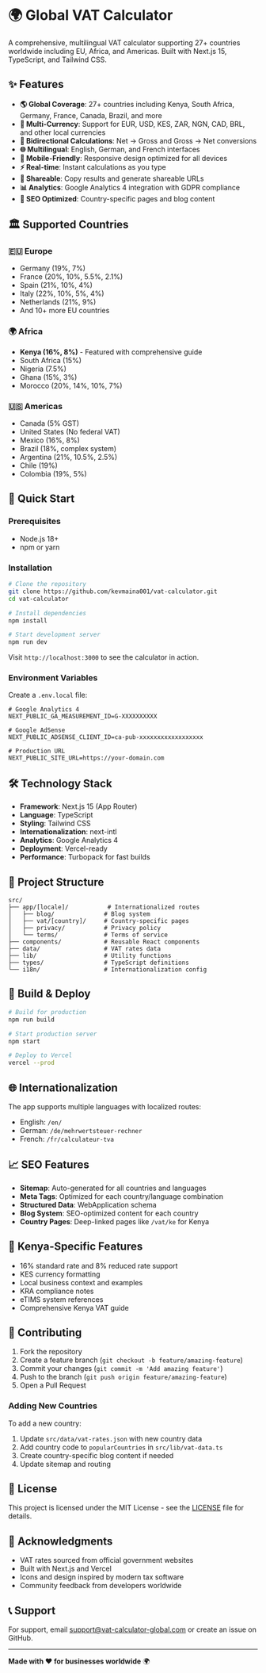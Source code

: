 # 🌍 Global VAT Calculator

A comprehensive, multilingual VAT calculator supporting 27+ countries worldwide including EU, Africa, and Americas. Built with Next.js 15, TypeScript, and Tailwind CSS.

## ✨ Features

- **🌎 Global Coverage**: 27+ countries including Kenya, South Africa, Germany, France, Canada, Brazil, and more
- **💱 Multi-Currency**: Support for EUR, USD, KES, ZAR, NGN, CAD, BRL, and other local currencies
- **🔄 Bidirectional Calculations**: Net → Gross and Gross → Net conversions
- **🌐 Multilingual**: English, German, and French interfaces
- **📱 Mobile-Friendly**: Responsive design optimized for all devices
- **⚡ Real-time**: Instant calculations as you type
- **🔗 Shareable**: Copy results and generate shareable URLs
- **📊 Analytics**: Google Analytics 4 integration with GDPR compliance
- **🎯 SEO Optimized**: Country-specific pages and blog content

## 🏛️ Supported Countries

### 🇪🇺 Europe
- Germany (19%, 7%)
- France (20%, 10%, 5.5%, 2.1%)
- Spain (21%, 10%, 4%)
- Italy (22%, 10%, 5%, 4%)
- Netherlands (21%, 9%)
- And 10+ more EU countries

### 🌍 Africa
- **Kenya (16%, 8%)** - Featured with comprehensive guide
- South Africa (15%)
- Nigeria (7.5%)
- Ghana (15%, 3%)
- Morocco (20%, 14%, 10%, 7%)

### 🇺🇸 Americas
- Canada (5% GST)
- United States (No federal VAT)
- Mexico (16%, 8%)
- Brazil (18%, complex system)
- Argentina (21%, 10.5%, 2.5%)
- Chile (19%)
- Colombia (19%, 5%)

## 🚀 Quick Start

### Prerequisites
- Node.js 18+ 
- npm or yarn

### Installation

```bash
# Clone the repository
git clone https://github.com/kevmaina001/vat-calculator.git
cd vat-calculator

# Install dependencies
npm install

# Start development server
npm run dev
```

Visit `http://localhost:3000` to see the calculator in action.

### Environment Variables

Create a `.env.local` file:

```env
# Google Analytics 4
NEXT_PUBLIC_GA_MEASUREMENT_ID=G-XXXXXXXXXX

# Google AdSense
NEXT_PUBLIC_ADSENSE_CLIENT_ID=ca-pub-xxxxxxxxxxxxxxxxxx

# Production URL
NEXT_PUBLIC_SITE_URL=https://your-domain.com
```

## 🛠️ Technology Stack

- **Framework**: Next.js 15 (App Router)
- **Language**: TypeScript
- **Styling**: Tailwind CSS
- **Internationalization**: next-intl
- **Analytics**: Google Analytics 4
- **Deployment**: Vercel-ready
- **Performance**: Turbopack for fast builds

## 📁 Project Structure

```
src/
├── app/[locale]/           # Internationalized routes
│   ├── blog/              # Blog system
│   ├── vat/[country]/     # Country-specific pages
│   ├── privacy/           # Privacy policy
│   └── terms/             # Terms of service
├── components/            # Reusable React components
├── data/                  # VAT rates data
├── lib/                   # Utility functions
├── types/                 # TypeScript definitions
└── i18n/                  # Internationalization config
```

## 🔧 Build & Deploy

```bash
# Build for production
npm run build

# Start production server
npm start

# Deploy to Vercel
vercel --prod
```

## 🌐 Internationalization

The app supports multiple languages with localized routes:

- English: `/en/`
- German: `/de/mehrwertsteuer-rechner`
- French: `/fr/calculateur-tva`

## 📈 SEO Features

- **Sitemap**: Auto-generated for all countries and languages
- **Meta Tags**: Optimized for each country/language combination
- **Structured Data**: WebApplication schema
- **Blog System**: SEO-optimized content for each country
- **Country Pages**: Deep-linked pages like `/vat/ke` for Kenya

## 🎯 Kenya-Specific Features

- 16% standard rate and 8% reduced rate support
- KES currency formatting
- Local business context and examples
- KRA compliance notes
- eTIMS system references
- Comprehensive Kenya VAT guide

## 🤝 Contributing

1. Fork the repository
2. Create a feature branch (`git checkout -b feature/amazing-feature`)
3. Commit your changes (`git commit -m 'Add amazing feature'`)
4. Push to the branch (`git push origin feature/amazing-feature`)
5. Open a Pull Request

### Adding New Countries

To add a new country:

1. Update `src/data/vat-rates.json` with new country data
2. Add country code to `popularCountries` in `src/lib/vat-data.ts`
3. Create country-specific blog content if needed
4. Update sitemap and routing

## 📄 License

This project is licensed under the MIT License - see the [LICENSE](LICENSE) file for details.

## 🙏 Acknowledgments

- VAT rates sourced from official government websites
- Built with Next.js and Vercel
- Icons and design inspired by modern tax software
- Community feedback from developers worldwide

## 📞 Support

For support, email support@vat-calculator-global.com or create an issue on GitHub.

---

**Made with ❤️ for businesses worldwide** 🌍
